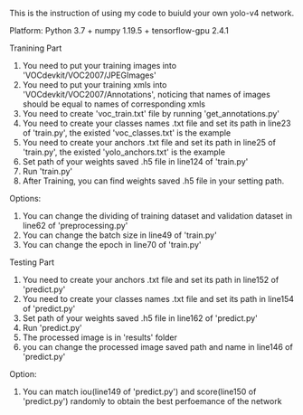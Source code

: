 This is the instruction of using my code to buiuld your own yolo-v4 network.

Platform: Python 3.7 + numpy 1.19.5 + tensorflow-gpu 2.4.1

Tranining Part
1. You need to put your training images into 'VOCdevkit/VOC2007/JPEGImages'
2. You need to put your training xmls into 'VOCdevkit/VOC2007/Annotations', noticing that names of images should be equal to names of corresponding xmls
3. You need to create 'voc_train.txt' file by running 'get_annotations.py'
4. You need to create your classes names .txt file and set its path in line23 of  'train.py', the existed 'voc_classes.txt' is the example
5. You need to create your anchors .txt file and set its path in line25 of  'train.py', the existed 'yolo_anchors.txt' is the example
6. Set path of your weights saved .h5 file in line124 of 'train.py' 
7. Run 'train.py'
8. After Training, you can find weights saved .h5 file in your setting path.

Options:
1. You can change the dividing of training dataset and validation dataset in line62 of 'preprocessing.py'
2. You can change the batch size in line49 of 'train.py'
3. You can change the epoch in line70 of 'train.py'

Testing Part
1. You need to create your anchors .txt file and set its path in line152 of 'predict.py'
1. You need to create your classes names .txt file and set its path in line154 of 'predict.py'
2. Set path of your weights saved .h5 file in line162 of 'predict.py' 
2. Run 'predict.py'
3. The processed image is in 'results' folder
4. you can change the processed image saved path and name in line146 of 'predict.py'

Option:
1. You can match iou(line149 of 'predict.py') and score(line150 of 'predict.py') randomly to obtain the best perfoemance of the network